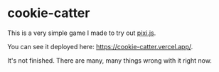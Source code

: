 # cookie-catter

This is a very simple game I made to try out [pixi.js](https://www.pixijs.com/).

You can see it deployed here: https://cookie-catter.vercel.app/.

It's not finished. There are many, many things wrong with it right now.
